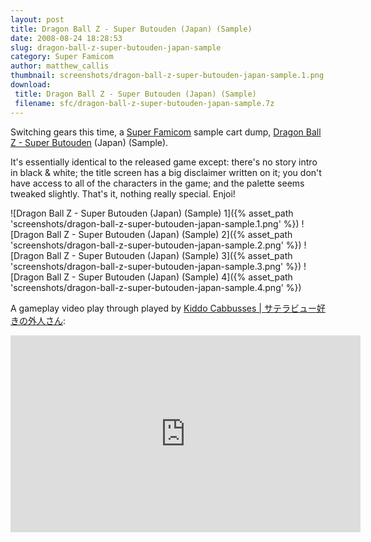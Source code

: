 ```yaml
---
layout: post
title: Dragon Ball Z - Super Butouden (Japan) (Sample)
date: 2008-08-24 18:28:53
slug: dragon-ball-z-super-butouden-japan-sample
category: Super Famicom
author: matthew_callis
thumbnail: screenshots/dragon-ball-z-super-butouden-japan-sample.1.png
download:
 title: Dragon Ball Z - Super Butouden (Japan) (Sample)
 filename: sfc/dragon-ball-z-super-butouden-japan-sample.7z
---
```


Switching gears this time, a [Super Famicom](https://superfamicom.org/ "Super Famicom") sample cart dump, [Dragon Ball Z - Super Butouden](https://superfamicom.org/info/dragon-ball-z-super-butouden/ "Dragon Ball Z - Super Butouden") (Japan) (Sample).

It's essentially identical to the released game except: there's no story intro in black &amp; white; the title screen has a big disclaimer written on it; you don't have access to all of the characters in the game; and the palette seems tweaked slightly. That's it, nothing really special. Enjoi!

![Dragon Ball Z - Super Butouden (Japan) (Sample) 1]({% asset_path 'screenshots/dragon-ball-z-super-butouden-japan-sample.1.png' %})
![Dragon Ball Z - Super Butouden (Japan) (Sample) 2]({% asset_path 'screenshots/dragon-ball-z-super-butouden-japan-sample.2.png' %})
![Dragon Ball Z - Super Butouden (Japan) (Sample) 3]({% asset_path 'screenshots/dragon-ball-z-super-butouden-japan-sample.3.png' %})
![Dragon Ball Z - Super Butouden (Japan) (Sample) 4]({% asset_path 'screenshots/dragon-ball-z-super-butouden-japan-sample.4.png' %})

A gameplay video play through played by [Kiddo Cabbusses | サテラビュー好きの外人さん](https://www.youtube.com/channel/UCOXvfoAZZJhmDZw0boGkSYA):
<iframe width="560" height="315" src="https://www.youtube-nocookie.com/embed/1gfi6o5rs4o" frameborder="0" allowfullscreen></iframe>
